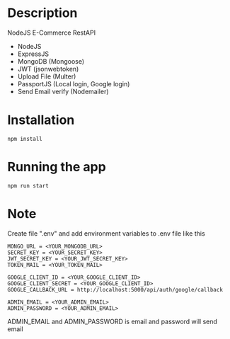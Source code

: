 # Description
NodeJS E-Commerce RestAPI
  - NodeJS
  - ExpressJS
  - MongoDB (Mongoose)
  - JWT (jsonwebtoken)
  - Upload File (Multer)
  - PassportJS (Local login, Google login)
  - Send Email verify (Nodemailer)
# Installation
`npm install`
# Running the app
`npm run start`
# Note
Create file ".env" and add environment variables to .env file like this
```
MONGO_URL = <YOUR_MONGODB_URL>
SECRET_KEY = <YOUR_SECRET_KEY>
JWT_SECRET_KEY = <YOUR_JWT_SECRET_KEY>
TOKEN_MAIL = <YOUR_TOKEN_MAIL>

GOOGLE_CLIENT_ID = <YOUR_GOOGLE_CLIENT_ID>
GOOGLE_CLIENT_SECRET = <YOUR_GOOGLE_CLIENT_ID>
GOOGLE_CALLBACK_URL = http://localhost:5000/api/auth/google/callback

ADMIN_EMAIL = <YOUR_ADMIN_EMAIL>
ADMIN_PASSWORD = <YOUR_ADMIN_EMAIL>
```
ADMIN_EMAIL and ADMIN_PASSWORD is email and password will send email
